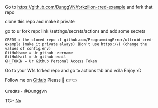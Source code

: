 Go to https://github.com/DunggVN/forkzilion-cred-example and fork that repo

clone this repo and make it private

go to ur fork repo link /settings/secrets/actions and add some secrets
```
CREDS = the cloned repo of github.com/ProgrammingError/ultroid-cred-example (make it private always) (Don't use https://) (change the values of config.env)
GitHubName = Ur github username
GitHubMail = Ur github email
GH_TOKEN = Ur Github Personal Access Token
```

Go to your Wfs forked repo and go to actions tab and voila Enjoy xD

Follow me on [Github](https://github.com/DunggVN) Please    🥺
👉👈

Credits:- @DunggVN

TG:- [No]()
